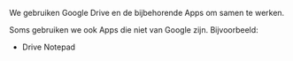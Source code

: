 We gebruiken Google Drive en de bijbehorende Apps om samen te werken.

Soms gebruiken we ook Apps die niet van Google zijn. Bijvoorbeeld:

* Drive Notepad
